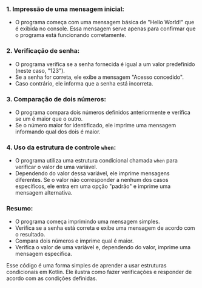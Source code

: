 
### 1. **Impressão de uma mensagem inicial:**
   - O programa começa com uma mensagem básica de "Hello World!" que é exibida no console. Essa mensagem serve apenas para confirmar que o programa está funcionando corretamente.

### 2. **Verificação de senha:**
   - O programa verifica se a senha fornecida é igual a um valor predefinido (neste caso, "123").
   - Se a senha for correta, ele exibe a mensagem "Acesso concedido".
   - Caso contrário, ele informa que a senha está incorreta.

### 3. **Comparação de dois números:**
   - O programa compara dois números definidos anteriormente e verifica se um é maior que o outro.
   - Se o número maior for identificado, ele imprime uma mensagem informando qual dos dois é maior.

### 4. **Uso da estrutura de controle `when`:**
   - O programa utiliza uma estrutura condicional chamada `when` para verificar o valor de uma variável.
   - Dependendo do valor dessa variável, ele imprime mensagens diferentes. Se o valor não corresponder a nenhum dos casos específicos, ele entra em uma opção "padrão" e imprime uma mensagem alternativa.

### **Resumo:**
- O programa começa imprimindo uma mensagem simples.
- Verifica se a senha está correta e exibe uma mensagem de acordo com o resultado.
- Compara dois números e imprime qual é maior.
- Verifica o valor de uma variável e, dependendo do valor, imprime uma mensagem específica.

Esse código é uma forma simples de aprender a usar estruturas condicionais em Kotlin. Ele ilustra como fazer verificações e responder de acordo com as condições definidas.
